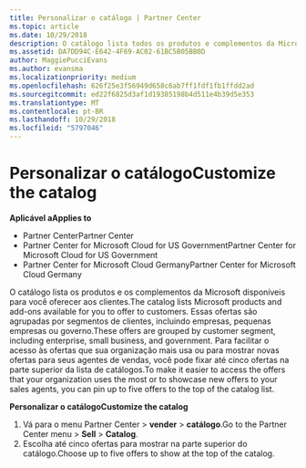 ```yaml
---
title: Personalizar o catálogo | Partner Center
ms.topic: article
ms.date: 10/29/2018
description: O catálogo lista todos os produtos e complementos da Microsoft disponíveis para os parceiros vender.
ms.assetid: DA7DD94C-E642-4F69-AC02-61BC5B05BB0D
author: MaggiePucciEvans
ms.author: evansma
ms.localizationpriority: medium
ms.openlocfilehash: 626f25e3f56949d658c6ab7ff1fdf1fb1ffdd2ad
ms.sourcegitcommit: ed22f6825d3af1d19385198b4d511e4b39d5e353
ms.translationtype: MT
ms.contentlocale: pt-BR
ms.lasthandoff: 10/29/2018
ms.locfileid: "5797046"
---
```

# <a name="customize-the-catalog"></a><span data-ttu-id="a8786-103">Personalizar o catálogo</span><span class="sxs-lookup"><span data-stu-id="a8786-103">Customize the catalog</span></span>

**<span data-ttu-id="a8786-104">Aplicável a</span><span class="sxs-lookup"><span data-stu-id="a8786-104">Applies to</span></span>**

-  <span data-ttu-id="a8786-105">Partner Center</span><span class="sxs-lookup"><span data-stu-id="a8786-105">Partner Center</span></span>
-  <span data-ttu-id="a8786-106">Partner Center for Microsoft Cloud for US Government</span><span class="sxs-lookup"><span data-stu-id="a8786-106">Partner Center for Microsoft Cloud for US Government</span></span>
-  <span data-ttu-id="a8786-107">Partner Center for Microsoft Cloud Germany</span><span class="sxs-lookup"><span data-stu-id="a8786-107">Partner Center for Microsoft Cloud Germany</span></span>

<span data-ttu-id="a8786-108">O catálogo lista os produtos e os complementos da Microsoft disponíveis para você oferecer aos clientes.</span><span class="sxs-lookup"><span data-stu-id="a8786-108">The catalog lists Microsoft products and add-ons available for you to offer to customers.</span></span> <span data-ttu-id="a8786-109">Essas ofertas são agrupadas por segmentos de clientes, incluindo empresas, pequenas empresas ou governo.</span><span class="sxs-lookup"><span data-stu-id="a8786-109">These offers are grouped by customer segment, including enterprise, small business, and government.</span></span> <span data-ttu-id="a8786-110">Para facilitar o acesso às ofertas que sua organização mais usa ou para mostrar novas ofertas para seus agentes de vendas, você pode fixar até cinco ofertas na parte superior da lista de catálogos.</span><span class="sxs-lookup"><span data-stu-id="a8786-110">To make it easier to access the offers that your organization uses the most or to showcase new offers to your sales agents, you can pin up to five offers to the top of the catalog list.</span></span>

**<span data-ttu-id="a8786-111">Personalizar o catálogo</span><span class="sxs-lookup"><span data-stu-id="a8786-111">Customize the catalog</span></span>**

1.  <span data-ttu-id="a8786-112">Vá para o menu Partner Center &gt; **vender** &gt; **catálogo**.</span><span class="sxs-lookup"><span data-stu-id="a8786-112">Go to the Partner Center menu &gt; **Sell** &gt; **Catalog**.</span></span>
2.  <span data-ttu-id="a8786-113">Escolha até cinco ofertas para mostrar na parte superior do catálogo.</span><span class="sxs-lookup"><span data-stu-id="a8786-113">Choose up to five offers to show at the top of the catalog.</span></span>

 

 



